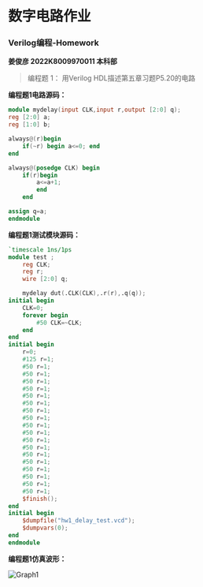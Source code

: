 # 数字电路作业

### Verilog编程-Homework

**姜俊彦 2022K8009970011 本科部**

> 编程题 1： 用Verilog HDL描述第五章习题P5.20的电路
>

**编程题1电路源码：**

```verilog
module mydelay(input CLK,input r,output [2:0] q);
reg [2:0] a;
reg [1:0] b;

always@(r)begin
    if(~r) begin a<=0; end
end

always@(posedge CLK) begin 
    if(r)begin    
        a<=a+1;
        end
    end

assign q=a;
endmodule
```

**编程题1测试模块源码：**

```verilog
`timescale 1ns/1ps
module test ;
    reg CLK;
    reg r;
    wire [2:0] q;

    mydelay dut(.CLK(CLK),.r(r),.q(q));
initial begin
    CLK=0;
    forever begin
        #50 CLK=~CLK;
    end
end
initial begin
    r=0;
    #125 r=1;
    #50 r=1;
    #50 r=1;
    #50 r=1;
    #50 r=1;
    #50 r=1;
    #50 r=1;
    #50 r=1;
    #50 r=1;
    #50 r=1;
    #50 r=1;
    #50 r=1;
    #50 r=1;
    #50 r=1;
    #50 r=1;
    #50 r=1;
    #50 r=1;
    #50 r=1;
    #50 r=1;
    $finish();
end
initial begin
    $dumpfile("hw1_delay_test.vcd");
    $dumpvars(0);
end
endmodule
```

**编程题1仿真波形：**

![Graph1](E:\VSCODE\UCAS-Digital_Circuits-Verilog\Homework2\Graph1.png)
